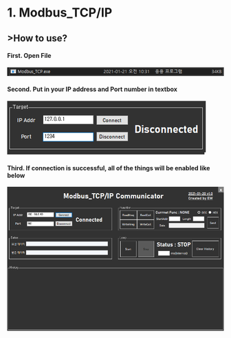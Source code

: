 # 1. Modbus_TCP/IP 
## >How to use?

#### First. Open File
![ex_screenshot](./Image/Modbus_TCP_Exe_File.png)
#### Second. Put in your IP address and Port number in textbox
![ex_screenshot](./Image/Modbus_TCP_IP_Port.png)
#### Third. If connection is successful, all of the things will be enabled like below
![ex_screenshot](./Image/Modbus_TCP_Connected.png)
